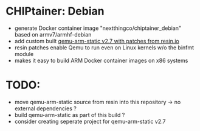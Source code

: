 # CHIPtainer: Debian

- generate Docker container image "nextthingco/chiptainer_debian" based on armv7/armhf-debian
- add custom built [qemu-arm-static v2.7 with patches from resin.io](http://kaplan2539.gitlab.io/baumeister/qemu-arm-static.tar.gz)
- resin patches enable Qemu to run even on Linux kernels w/o the binfmt module
- makes it easy to build ARM Docker container images on x86 systems

# TODO:
- move qemu-arm-static source from resin into this repository -> no external dependencies ?
- build qemu-arm-static as part of this build ?
- consider creating seperate project for qemu-arm-static v2.7


